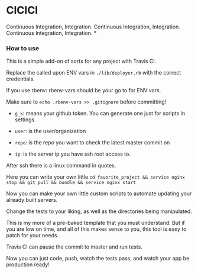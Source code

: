 # CICICI

Continuous Integration, Integration. Continuous Integration, Integration. Continuous Integration, Integration. *

### How to use

This is a simple add-on of sorts for any project with Travis CI.

Replace the called upon ENV vars in ```./lib/deployer.rb``` with the correct credentials.

If you use rbenv: rbenv-vars should be your go to for ENV vars.

Make sure to ```echo .rbenv-vars >> .gitignore``` before committing!

* `g_k`: means your github token. You can generate one just for scripts in settings.

* `user`: is the user/organization

* `repo`: is the repo you want to check the latest master commit on

* `ip`: is the server ip you have ssh root access to.

After ssh there is a linux command in quotes.

Here you can write your own little ```cd favorite_project && service nginx stop && git pull && bundle && service nginx start```

Now you can make your own little custom scripts to automate updating your already built servers.

Change the tests to your liking, as well as the directories being manipulated.

This is my more of a pre-baked template that you must understand. But if you are low on time, and all of this makes sense to you, this tool is easy to patch for your needs.

Travis CI can pause the commit to master and run tests.

Now you can just code, push, watch the tests pass, and watch your app be production ready!
